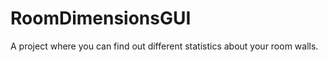 RoomDimensionsGUI
=================

A project where you can find out different statistics about your room walls.
